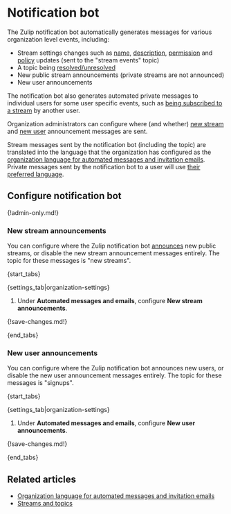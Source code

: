 # Notification bot

The Zulip notification bot automatically generates messages for
various organization level events, including:

* Stream settings changes such as [name](/help/rename-a-stream),
  [description](/help/change-the-stream-description),
  [permission](/help/stream-permissions) and
  [policy](/help/stream-sending-policy) updates (sent to the
  "stream events" topic)
* A topic being [resolved/unresolved](/help/resolve-a-topic)
* New public stream announcements (private streams are not announced)
* New user announcements

The notification bot also generates automated private messages to
individual users for some user specific events, such as [being
subscribed to a stream][add-users-to-stream] by another user.

Organization administrators can configure where (and whether)
[new stream](#new-stream-announcements) and
[new user](#new-user-announcements) announcement messages are sent.

Stream messages sent by the notification bot (including the topic)
are translated into the language that the organization has configured
as the [organization language for automated messages and invitation
emails][org-lang]. Private messages sent by the notification bot to
a user will use [their preferred language](/help/change-your-language).

## Configure notification bot

{!admin-only.md!}

### New stream announcements

You can configure where the Zulip notification bot
[announces][new-stream-options] new public streams, or disable the new
stream announcement messages entirely. The topic for these messages
is "new streams".

{start_tabs}

{settings_tab|organization-settings}

1. Under **Automated messages and emails**, configure **New stream
   announcements**.

{!save-changes.md!}

{end_tabs}

### New user announcements

You can configure where the Zulip notification bot announces new users,
or disable the new user announcement messages entirely. The topic for
these messages is "signups".

{start_tabs}

{settings_tab|organization-settings}

1. Under **Automated messages and emails**, configure **New user
   announcements**.

{!save-changes.md!}

{end_tabs}

## Related articles

* [Organization language for automated messages and invitation emails][org-lang]
* [Streams and topics](/help/streams-and-topics)

[add-users-to-stream]: /help/add-or-remove-users-from-a-stream#add-users-to-a-stream
[api-create-user]: https://zulip.com/api/create-user
[new-stream-options]: /help/create-a-stream#stream-options
[org-lang]: /help/change-the-default-language-for-your-organization
